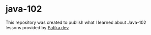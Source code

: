 # java-102

This repository was created to publish what I learned about Java-102 lessons provided 
by [Patika.dev](https://app.patika.dev/courses/java-102)
